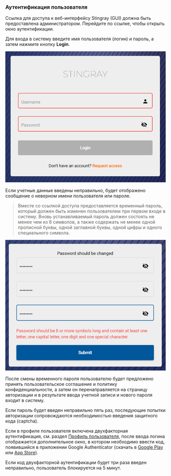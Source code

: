 ### Аутентификация пользователя

Ссылка для доступа к веб-интерфейсу Stingray (GUI) должна быть предоставлена администратором. Перейдите по ссылке, чтобы открыть окно аутентификации.

Для входа в систему введите имя пользователя (логин) и пароль, а затем нажмите кнопку **Login**.

![Аутентификация пользователя](img/image18.png)

Если учетные данные введены неправильно, будет отображено сообщение о неверном имени пользователя или пароле.

> Вместе со ссылкой доступа предоставляется временный пароль, который должен быть изменен пользователем при первом входе в систему. Вновь устанавливаемый пароль должен состоять не менее чем из 8 символов, а также содержать не менее одной прописной буквы, одной заглавной буквы, одной цифры и одного специального символа.

![Аутентификация пользователя](img/image20.png)

После смены временного пароля пользователю будет предложено принять пользовательское соглашение и политику конфиденциальности, а затем он перенаправляется на страницу авторизации и в результате ввода учетной записи и нового пароля входит в систему.

Если пароль будет введен неправильно пять раз, последующие попытки авторизации сопровождаются необходимостью введения защитного кода (captcha).

Если в профиле пользователя включена двухфакторная аутентификация, см. раздел [Профиль пользователя](Profil_polzovatelya.md), после ввода логина отображается дополнительное окно, в котором необходимо ввести код, появившийся в приложении Google Authenticator (скачать в [Google Play](https://play.google.com/store/apps/details?id=com.google.android.apps.authenticator2&hl=ru&gl=US) или [App Store](https://apps.apple.com/ru/app/google-authenticator/id388497605)).



Если код двухфакторной аутентификации будет три раза введен неправильно, пользователь блокируется на 5 минут.

 
